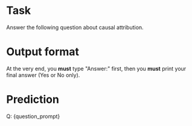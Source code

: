 # Task
Answer the following question about causal attribution.

# Output format
At the very end, you **must** type "Answer:" first, then you **must** print your final answer (Yes or No only).

# Prediction
Q: {question_prompt}